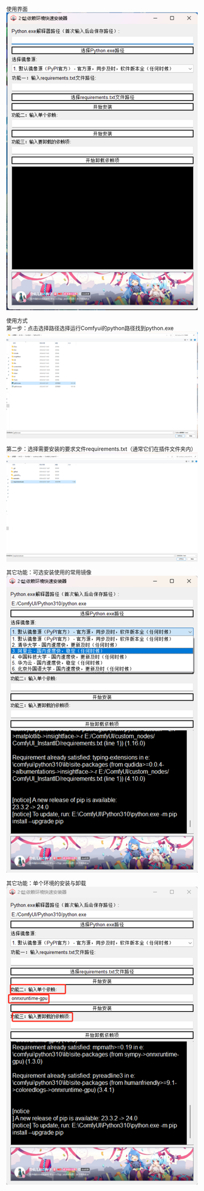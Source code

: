 使用界面    
![使用界面](使用示例/界面.png "界面") 

使用方式     
第一步：点击选择路径选择运行Comfyui的python路径找到python.exe    
![选择python路径](使用示例/选择python路径.png "选择python路径")     

第二步：选择需要安装的要求文件requirements.txt（通常它们在插件文件夹内）    
![选择依赖要求路径](使用示例/选择要求路径.png "选择要求路径")     

其它功能：可选安装使用的常用镜像
![可选镜像](使用示例/镜像选择.png "镜像选择")  

其它功能：单个环境的安装与卸载
![单个安装与卸载](使用示例/单个安装与卸载.png "单个安装与卸载") 
